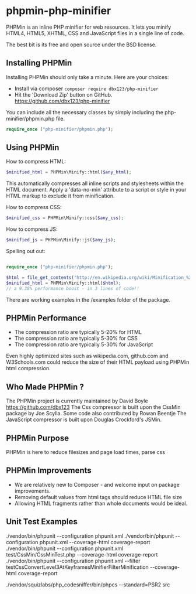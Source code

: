 # phpmin-php-minifier


PHPMin is an inline PHP minifier for web resources.  It lets you minify HTML4, HTML5, XHTML, CSS and JavaScript files in a single line of code.


The best bit is its free and open source under the BSD license.





## Installing PHPMin


Installing PHPMin should only take a minute. Here are your choices:

- Install via composer
```composer require dbx123/php-minifier```
- Hit the 'Download Zip' button on GitHub.
https://github.com/dbx123/php-minifier

You can include all the necessary classes by simply including the php-minifier/phpmin.php file.
```php
require_once ("php-minifier/phpmin.php");
```



##  Using PHPMin


How to compress HTML:
```php
$minified_html = PHPMin\Minify::html($any_html);
```

This automatically compresses all inline scripts and stylesheets within the HTML document.
Apply a 'data-no-min' attribute to a script or style in your HTML markup to exclude it from minification.


How to compress CSS:
```php
$minified_css = PHPMin\Minify::css($any_css);
```


How to compress JS:
```php
$minified_js = PHPMin\Minify::js($any_js);
```


Spelling out out:
```php

require_once ("php-minifier/phpmin.php");

$html = file_get_contents("http://en.wikipedia.org/wiki/Minification_%28programming%29");
$minified_html = PHPMin\Minify::html($html);
// a 9.38% performance boost - in 3 lines of code!!

```


There are working examples in the /examples folder of the package.






## PHPMin Performance


- The compression ratio are typically 5-20% for HTML
- The compression ratio are typically 5-30% for CSS
- The compression ratio are typically 5-30% for JavaScript


Even highly optimized sites such as wikipedia.com, github.com and W3Schools.com could reduce the size of their HTML payload using PHPMin html compression. 





## Who Made PHPMin ?


The PHPMin project is currently maintained by David Boyle <https://github.com/dbx123> 
The Css compressor is built upon the CssMin package by Joe Scylla.
Some code also contributed by Rowan Beentje
The JavaScript compressor is built upon  Douglas Crockford's JSMin.





## PHPMin Purpose


PHPMin is here to reduce filesizes and page load times, parse css




 
## PHPMin Improvements


- We are relatively new to Composer - and welcome input on package improvements.
- Removing default values from html tags should reduce HTML file size
- Allowing HTML fragments rather than whole documents would be ideal.




## Unit Test Examples


./vendor/bin/phpunit --configuration phpunit.xml
./vendor/bin/phpunit --configuration phpunit.xml --coverage-html coverage-report
./vendor/bin/phpunit --configuration phpunit.xml test/CssMin/CssMinTest.php --coverage-html coverage-report
./vendor/bin/phpunit --configuration phpunit.xml --filter testCssConvertLevel3AtKeyframesMinifierFilterMinification --coverage-html coverage-report

./vendor/squizlabs/php_codesniffer/bin/phpcs --standard=PSR2 src
